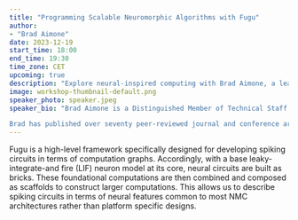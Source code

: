 ```yaml
---
title: "Programming Scalable Neuromorphic Algorithms with Fugu"
author: 
- "Brad Aimone"
date: 2023-12-19
start_time: 18:00
end_time: 19:30
time_zone: CET
upcoming: true
description: "Explore neural-inspired computing with Brad Aimone, a leading neuroscientist at Sandia Labs. Join us for insights into next-gen technology and neuroscience."
image: workshop-thumbnail-default.png
speaker_photo: speaker.jpeg
speaker_bio: "Brad Aimone is a Distinguished Member of Technical Staff in the Center for Computing Research at Sandia National Laboratories, where he is a lead researcher in leveraging computational neuroscience to advance artificial intelligence and in using neuromorphic computing platforms for future scientific computing applications. Brad currently leads a multi-institution DOE Office of Science Microelectronics Co-Design project titled COINFLIPS (which stands for CO-designed Influenced Neural Foundations Inspired by Physical Stochasticity) which is focused on developing a novel probabilistic neuromorphic computing platform. He also currently leads several other research efforts on designing neural algorithms for scientific computing applications and neuromorphic machine learning implementations.

Brad has published over seventy peer-reviewed journal and conference articles in venues such as Advanced Materials, Neuron, Nature Neuroscience, Nature Electronics, Communications of the ACM, and PNAS and he is one of the co-founders of the Neuro-Inspired Computational Elements, or NICE, conference. Prior to joining the technical staff at Sandia in 2011, Dr. Aimone was a postdoctoral research associate at the Salk Institute for Biological Studies, with a Ph.D. in computational neuroscience from the University of California, San Diego and Bachelor’s and Master’s degrees in chemical engineering from Rice University. "
---
```


Fugu is a high-level framework specifically designed for developing spiking circuits in terms of computation graphs. Accordingly, with a base leaky-integrate-and fire (LIF) neuron model at its core, neural circuits are built as bricks. These foundational computations are then combined and composed as scaffolds to construct larger computations. This allows us to describe spiking circuits in terms of neural features common to most NMC architectures rather than platform specific designs.
